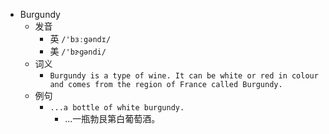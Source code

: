 - Burgundy
  - 发音
    - 英 `/'bɜːgəndɪ/`
    - 美 `/'bɝɡəndi/`
  - 词义
    - `Burgundy is a type of wine. It can be white or red in colour and comes from the region of France called Burgundy.`
  - 例句
    - `...a bottle of white burgundy.`
      - ...一瓶勃艮第白葡萄酒。

